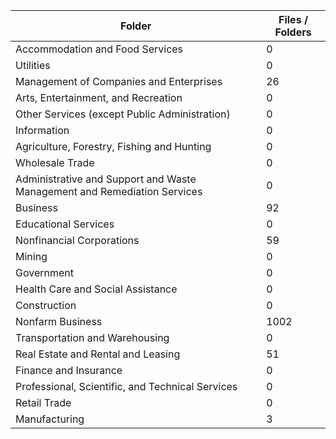 | Folder                                                                   |   Files / Folders |
|--------------------------------------------------------------------------|-------------------|
| Accommodation and Food Services                                          |                 0 |
| Utilities                                                                |                 0 |
| Management of Companies and Enterprises                                  |                26 |
| Arts, Entertainment, and Recreation                                      |                 0 |
| Other Services (except Public Administration)                            |                 0 |
| Information                                                              |                 0 |
| Agriculture, Forestry, Fishing and Hunting                               |                 0 |
| Wholesale Trade                                                          |                 0 |
| Administrative and Support and Waste Management and Remediation Services |                 0 |
| Business                                                                 |                92 |
| Educational Services                                                     |                 0 |
| Nonfinancial Corporations                                                |                59 |
| Mining                                                                   |                 0 |
| Government                                                               |                 0 |
| Health Care and Social Assistance                                        |                 0 |
| Construction                                                             |                 0 |
| Nonfarm Business                                                         |              1002 |
| Transportation and Warehousing                                           |                 0 |
| Real Estate and Rental and Leasing                                       |                51 |
| Finance and Insurance                                                    |                 0 |
| Professional, Scientific, and Technical Services                         |                 0 |
| Retail Trade                                                             |                 0 |
| Manufacturing                                                            |                 3 |